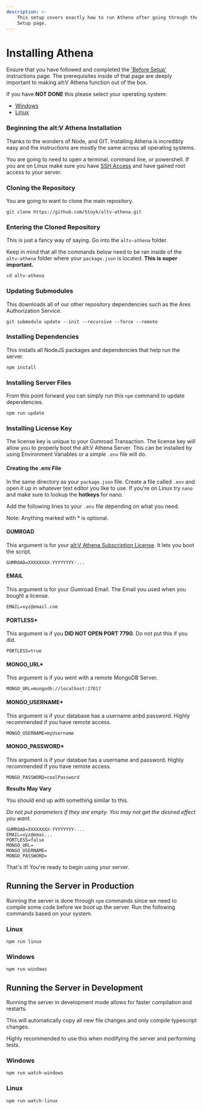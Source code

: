 ```yaml
---
description: >-
    This setup covers exactly how to run Athena after going through the Before
    Setup page.
---
```


# Installing Athena

Ensure that you have followed and completed the ['Before Setup'](https://github.com/Stuyk/altv-athena/tree/30bd7878ca990db194ff2779bd43eb597b3e006a/documentation/documentation-before-setup.md) instructions page. The prerequisites inside of that page are deeply important to making alt:V Athena function out of the box.

If you have **NOT DONE** this please select your operating system:

-   [Windows](https://github.com/Stuyk/altv-athena/tree/30bd7878ca990db194ff2779bd43eb597b3e006a/documentation/documentation-before-setup.md#windows-10-windows-server)
-   [Linux](https://github.com/Stuyk/altv-athena/tree/30bd7878ca990db194ff2779bd43eb597b3e006a/documentation/documentation-before-setup.md#linux-ubuntu-18-04)

### Beginning the alt:V Athena Installation

Thanks to the wonders of Node, and GIT. Installing Athena is incredibly easy and the instructions are mostly the same across all operating systems.

You are going to need to open a terminal, command line, or powershell. If you are on Linux make sure you have [SSH Access](https://github.com/Stuyk/altv-athena/tree/30bd7878ca990db194ff2779bd43eb597b3e006a/documentation/documentation-before-setup.md#linux-ubuntu-18-04) and have gained root access to your server.

### Cloning the Repository

You are going to want to clone the main repository.

```text
git clone https://github.com/Stuyk/altv-athena.git
```

### Entering the Cloned Repository

This is just a fancy way of saying. Go into the `altv-athena` folder.

Keep in mind that all the commands below need to be ran inside of the `altv-athena` folder where your `package.json` is located. **This is super important.**

```text
cd altv-athena
```

### Updating Submodules

This downloads all of our other repository dependencies such as the Ares Authorization Service.

```text
git submodule update --init --recursive --force --remote
```

### Installing Dependencies

This installs all NodeJS packages and dependencies that help run the server.

```text
npm install
```

### Installing Server Files

From this point forward you can simply run this `npm` command to update dependencies.

```text
npm run update
```

### Installing License Key

The license key is unique to your Gumroad Transaction. The license key will allow you to properly boot the alt:V Athena Server. This can be installed by using Environment Variables or a simple `.env` file will do.

#### Creating the .env File

In the same directory as your `package.json` file. Create a file called `.env` and open it up in whatever text editor you like to use. If you're on Linux try `nano` and make sure to lookup the **hotkeys** for nano.

Add the following lines to your `.env` file depending on what you need.

Note: Anything marked with \* is optional.

#### GUMROAD

This argument is for your [alt:V Athena Subscription License](https://gumroad.com/products/SKpPN/). It lets you boot the script.

```text
GUMROAD=XXXXXXXX-YYYYYYYY-...
```

#### EMAIL

This argument is for your Gumroad Email. The Email you used when you bought a license.

```text
EMAIL=xyz@email.com
```

#### PORTLESS\*

This argument is if you **DID NOT OPEN PORT 7790**. Do not put this if you did.

```text
PORTLESS=true
```

#### MONGO_URL\*

This argument is if you went with a remote MongoDB Server.

```text
MONGO_URL=mongodb://localhost:27017
```

#### MONGO_USERNAME\*

This argument is if your database has a username anbd password. Highly recommended if you have remote access.

```text
MONGO_USERNAME=myUsername
```

#### MONGO_PASSWORD\*

This argument is if your databae has a username and password. Highly recommended if you have remote access.

```text
MONGO_PASSWORD=coolPassword
```

**Results May Vary**

You should end up with something similar to this.

_Do not put parameters if they are empty. You may not get the desired effect you want._

```text
GUMROAD=XXXXXXXX-YYYYYYYY-...
EMAIL=xyz@emai...
PORTLESS=false
MONGO_URL=
MONGO_USERNAME=
MONGO_PASSWORD=
```

That's it! You're ready to begin using your server.

## Running the Server in Production

Running the server is done through `npm` commands since we need to compile some code before we boot up the server. Run the following commands based on your system.

### Linux

```text
npm run linux
```

### Windows

```text
npm run windows
```

## Running the Server in Development

Running the server in development mode allows for faster compilation and restarts.

This will automatically copy all new file changes and only compile typescript changes.

Highly recommended to use this when modifying the server and performing tests.

### Windows

```text
npm run watch-windows
```

### Linux

```text
npm run watch-linux
```
